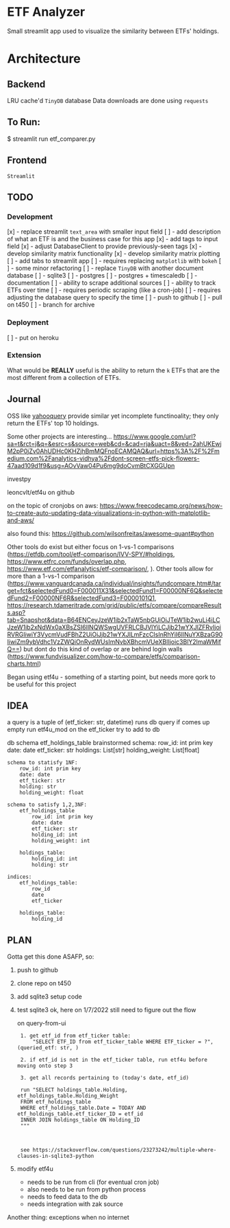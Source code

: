 # ETF Analyzer
Small streamlit app used to visualize the similarity between ETFs' holdings.

# Architecture
## Backend
LRU cache'd `TinyDB` database
Data downloads are done using `requests`

## To Run:
$ streamlit run etf_comparer.py

## Frontend
`Streamlit`

## TODO
### Development
[x] - replace streamlit `text_area` with smaller input field
[ ] - add description of what an ETF is and the business case for this app
[x] - add tags to input field
    [x] - adjust DatabaseClient to provide previously-seen tags
[x] - develop similarity matrix functionality
[x] - develop similarity matrix plotting
[ ] - add tabs to streamlit app
    [ ] - requires replacing `matplotlib` with `bokeh`
[ ] - some minor refactoring
[ ] - replace `TinyDB` with another document database
    [ ] - sqlite3
    [ ] - postgres
    [ ] - postgres + timescaledb
[ ] - documentation
[ ] - ability to scrape additional sources
[ ] - ability to track ETFs over time
    [ ] - requires periodic scraping (like a cron-job)
    [ ] - requires adjusting the database query to specify the time
[ ] - push to github
    [ ] - pull on t450
    [ ] - branch for archive

### Deployment
[ ] - put on heroku

### Extension
What would be **REALLY** useful is the ability to return the `k` ETFs that are the most different from a collection of ETFs.

## Journal
OSS like [yahooquery](https://yahooquery.dpguthrie.com/) provide similar yet incomplete functinoality; they only return the ETFs' top 10 holdings.

Some other projects are interesting... https://www.google.com/url?sa=t&rct=j&q=&esrc=s&source=web&cd=&cad=rja&uact=8&ved=2ahUKEwjM2pP0jZv0AhUDHc0KHZjhBmMQFnoECAMQAQ&url=https%3A%2F%2Fmedium.com%2Fanalytics-vidhya%2Fdont-screen-etfs-pick-flowers-47aad109d1f9&usg=AOvVaw04Pu6mg9doCvmBtCXGGUpn

investpy

leoncvlt/etf4u on github

on the topic of cronjobs on aws: https://www.freecodecamp.org/news/how-to-create-auto-updating-data-visualizations-in-python-with-matplotlib-and-aws/

also found this: https://github.com/wilsonfreitas/awesome-quant#python


Other tools do exist but either focus on 1-vs-1 comparisons (https://etfdb.com/tool/etf-comparison/IVV-SPY/#holdings, https://www.etfrc.com/funds/overlap.php, https://www.etf.com/etfanalytics/etf-comparison/, ). Other tools allow for more than a 1-vs-1 comparison (https://www.vanguardcanada.ca/individual/insights/fundcompare.htm#/target=fct&selectedFund0=F000011X31&selectedFund1=F00000NF6Q&selectedFund2=F00000NF6R&selectedFund3=F0000101Q1, https://research.tdameritrade.com/grid/public/etfs/compare/compareResults.asp?tab=Snapshot&data=B64ENCeyJzeW1ib2xTaW5nbGUiOiJTeW1ib2wuLi4iLCJzeW1ib2xNdWx0aXBsZSI6IlNQWSwgUVFRLCBJVlYiLCJjb21wYXJlZFRvIjoiRVRGIiwiY3VycmVudFBhZ2UiOiJjb21wYXJlLmFzcCIsInRhYiI6IlNuYXBzaG90IiwiZm9ybVdhc1VzZWQiOnRydWUsImNvbXBhcmVUeXBlIjoic3BlY2lmaWMifQ==) but dont do this kind of overlap or are behind login walls (https://www.fundvisualizer.com/how-to-compare/etfs/comparison-charts.html)

Began using etf4u - something of a starting point, but needs more qork to be useful for this project

## IDEA
a query is a tuple of (etf_ticker: str, datetime)
    runs db query
    if comes up empty
        run etf4u_mod on the etf_ticker
        try to add to db

db schema
    etf_holdings_table
    brainstormed schema:
        row_id: int prim key
        date: date
        etf_ticker: str
        holdings: List[str]
        holding_weight: List[float]
    
    schema to statisfy 1NF:
        row_id: int prim key
        date: date
        etf_ticker: str
        holding: str
        holding_weight: float

    schema to satisfy 1,2,3NF:
        etf_holdings_table
            row_id: int prim key
            date: date
            etf_ticker: str
            holding_id: int
            holding_weight: int

        holdings_table:
            holding_id: int
            holding: str

    indices:
        etf_holdings_table:
            row_id
            date
            etf_ticker
        
        holdings_table:
            holding_id

## PLAN
Gotta get this done ASAFP, so:
1. push to github
2. clone repo on t450
3. add sqlite3 setup code
4. test sqlite3
   ok, here on 1/7/2022
   still need to figure out the flow

    on query-from-ui

        1. get etf_id from etf_ticker table:
            "SELECT ETF_ID from etf_ticker_table WHERE ETF_ticker = ?", (queried_etf: str, )

        2. if etf_id is not in the etf_ticker table, run etf4u before moving onto step 3
        
        3. get all records pertaining to (today's date, etf_id)
              
        run "SELECT holdings_table.Holding, etf_holdings_table.Holding_Weight
        FROM etf_holdings_table
        WHERE etf_holdings_table.Date = TODAY AND etf_holdings_table.etf_ticker_ID = etf_id
        INNER JOIN holdings_table ON Holding_ID
        """



        see https://stackoverflow.com/questions/23273242/multiple-where-clauses-in-sqlite3-python  



5. modify etf4u
    - needs to be run from cli (for eventual cron job)
    - also needs to be run from python process
    - needs to feed data to the db
    - needs integration with zak source

Another thing: exceptions when no internet